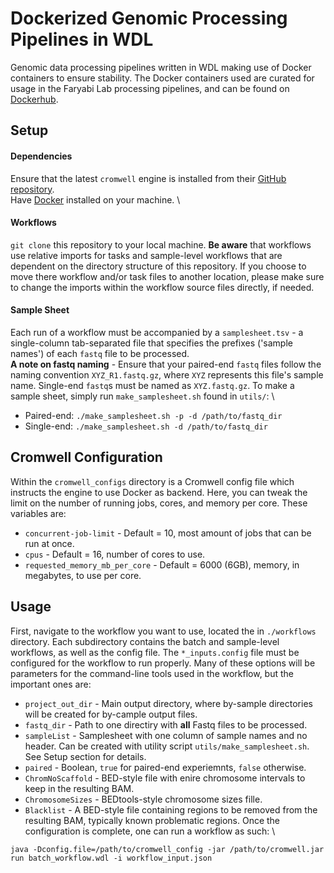 # Dockerized Genomic Processing Pipelines in WDL
Genomic data processing pipelines written in WDL making use of Docker containers to ensure stability. The Docker containers used are curated for usage in the Faryabi Lab processing pipelines, and can be found on [Dockerhub](https://hub.docker.com/u/faryabilab).

## Setup
#### Dependencies
Ensure that the latest `cromwell` engine is installed from their [GitHub repository](https://github.com/broadinstitute/cromwell). \
Have [Docker](https://www.docker.com/products/personal/) installed on your machine. \
#### Workflows
`git clone` this repository to your local machine. **Be aware** that workflows use relative imports for tasks and sample-level workflows that are dependent on the directory structure of this repository. If you choose to move there workflow and/or task files to another location, please make sure to change the imports within the workflow source files directly, if needed.
#### Sample Sheet
Each run of a workflow must be accompanied by a `samplesheet.tsv` - a single-column tab-separated file that specifies the prefixes ('sample names') of each `fastq` file to be processed. \
**A note on fastq naming** - Ensure that your paired-end `fastq` files follow the naming convention `XYZ_R1.fastq.gz`, where `XYZ` represents this file's sample name. Single-end `fastq`s must be named as `XYZ.fastq.gz`.
To make a sample sheet, simply run `make_samplesheet.sh` found in `utils/`: \
* Paired-end: `./make_samplesheet.sh -p -d /path/to/fastq_dir`
* Single-end: `./make_samplesheet.sh -d /path/to/fastq_dir`
## Cromwell Configuration
Within the `cromwell_configs` directory is a Cromwell config file which instructs the engine to use Docker as backend. Here, you can tweak the limit on the number of running jobs, cores, and memory per core. These variables are:
* `concurrent-job-limit` - Default = 10, most amount of jobs that can be run at once.
* `cpus` - Default = 16, number of cores to use.
* `requested_memory_mb_per_core` - Default = 6000 (6GB), memory, in megabytes, to use per core. 
## Usage
First, navigate to the workflow you want to use, located the in `./workflows` directory. Each subdirectory contains the batch and sample-level workflows, as well as the config file. The `*_inputs.config` file must be configured for the workflow to run properly. Many of these options will be parameters for the command-line tools used in the workflow, but the important ones are: 
* `project_out_dir` - Main output directory, where by-sample directories will be created for by-cample output files.
* `fastq_dir` - Path to one directiry with **all** Fastq files to be processed.
* `sampleList` - Samplesheet with one column of sample names and no header. Can be created with utility script `utils/make_samplesheet.sh`. See Setup section for details.
* `paired` - Boolean, `true` for paired-end experiemnts, `false` otherwise.
* `ChromNoScaffold` - BED-style file with enire chromosome intervals to keep in the resulting BAM.
* `ChromosomeSizes` - BEDtools-style chromosome sizes fille.
* `Blacklist` - A BED-style file containing regions to be removed from the resulting BAM, typically known problematic regions.
Once the configuration is complete, one can run a workflow as such: \
```
java -Dconfig.file=/path/to/cromwell_config -jar /path/to/cromwell.jar run batch_workflow.wdl -i workflow_input.json
``` 
